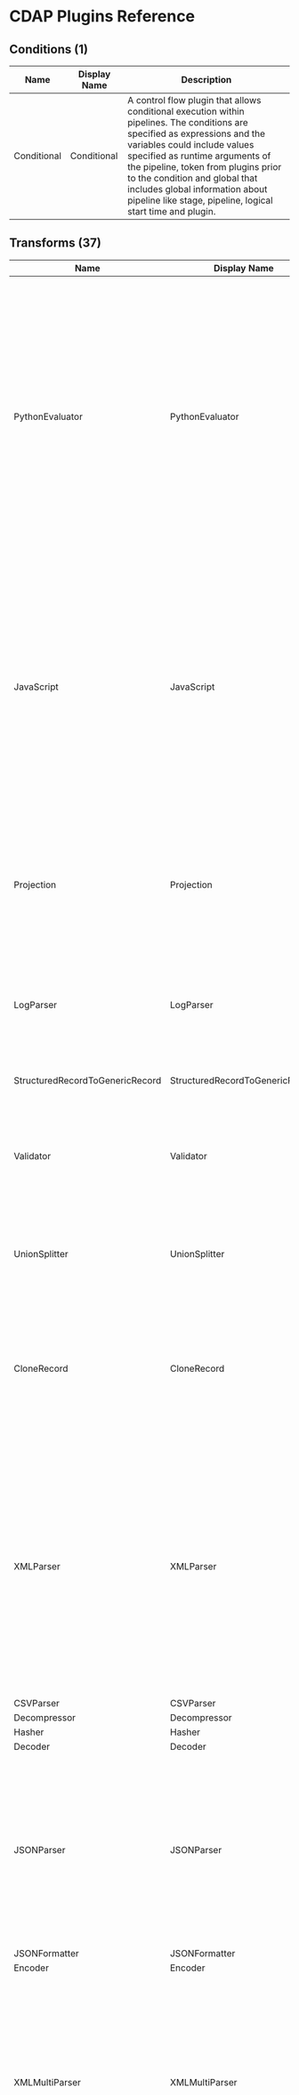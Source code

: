 # CDAP Plugins Reference

## Conditions (1)

|   Name    |Display Name|                                                                                                                                                                             Description                                                                                                                                                                              |
|-----------|------------|----------------------------------------------------------------------------------------------------------------------------------------------------------------------------------------------------------------------------------------------------------------------------------------------------------------------------------------------------------------------|
|Conditional|Conditional |A control flow plugin that allows conditional execution within pipelines. The conditions are specified as expressions and the variables could include values specified as runtime arguments of the pipeline, token from plugins prior to the condition and global that includes global information about pipeline like stage, pipeline, logical start time and plugin.|


## Transforms (37)

|             Name              |         Display Name          |                                                                                                                                                                                  Description                                                                                                                                                                                  |
|-------------------------------|-------------------------------|-------------------------------------------------------------------------------------------------------------------------------------------------------------------------------------------------------------------------------------------------------------------------------------------------------------------------------------------------------------------------------|
|PythonEvaluator                |PythonEvaluator                |Executes user-provided python code that transforms one record into zero or more records. Each input record is converted into a dictionary which can be directly accessed in python. The transform expects to receive a dictionary as input, which it can process and emit zero or more transformed dictionaries, or emit an error dictionary using the provided emitter object.|
|JavaScript                     |JavaScript                     |Executes user-provided JavaScript that transforms one record into zero or more records. Input records are converted into JSON objects which can be directly accessed in JavaScript. The transform expects to receive a JSON object as input, which it can process and emit zero or more records or emit error using the provided emitter object.                               |
|Projection                     |Projection                     |The Projection transform lets you drop, keep, rename, and cast fields to a different type. Fields are first dropped based on the drop or keep field, then cast, then renamed.                                                                                                                                                                                                  |
|LogParser                      |LogParser                      |Parses logs from any input source for relevant information such as URI, IP, browser, device, HTTP status code, and timestamp.                                                                                                                                                                                                                                                  |
|StructuredRecordToGenericRecord|StructuredRecordToGenericRecord|Transforms a StructuredRecord into an Avro GenericRecord.                                                                                                                                                                                                                                                                                                                      |
|Validator                      |Validator                      |Validates a record, writing to an error dataset if the record is invalid. Otherwise it passes the record on to the next stage.                                                                                                                                                                                                                                                 |
|UnionSplitter                  |UnionSplitter                  |The union splitter is used to split data by a union schema, so that type specific logic can be done downstream.                                                                                                                                                                                                                                                                |
|CloneRecord                    |CloneRecord                    |Makes a copy of every input record received for a configured number of times on the output.  This transform does not change any record fields or types. It's an identity transform.                                                                                                                                                                                            |
|XMLParser                      |XMLParser                      |The XML Parser Transform uses XPath to extract fields from a complex XML event. This plugin should generally be used in conjunction with the XML Reader Batch Source. The XML Reader will provide individual events to the XML Parser, which will be responsible for extracting fields from the events and mapping them to the output schema.                                  |
|CSVParser                      |CSVParser                      |                                                                                                                                                                                                                                                                                                                                                                               |
|Decompressor                   |Decompressor                   |                                                                                                                                                                                                                                                                                                                                                                               |
|Hasher                         |Hasher                         |                                                                                                                                                                                                                                                                                                                                                                               |
|Decoder                        |Decoder                        |                                                                                                                                                                                                                                                                                                                                                                               |
|JSONParser                     |JSONParser                     |Parses an input JSON event into a record. The input JSON event could be either a map of string fields to values or it could be a complex nested JSON structure. The plugin allows you to express JSON paths for extracting fields from complex nested input JSON.                                                                                                              |
|JSONFormatter                  |JSONFormatter                  |                                                                                                                                                                                                                                                                                                                                                                               |
|Encoder                        |Encoder                        |                                                                                                                                                                                                                                                                                                                                                                               |
|XMLMultiParser                 |XMLMultiParser                 |The XML Multi Parser Transform uses XPath to extract fields from an XML document. It will generate records from the children of the element specified by the XPath. If there is some error parsing the document or building the record, the problematic input record will be dropped.                                                                                          |
|ValueMapper                    |ValueMapper                    |Value Mapper is a transform plugin that maps string values of a field in the input record to a mapping value using a mapping dataset.                                                                                                                                                                                                                                          |
|Compressor                     |Compressor                     |Compresses configured fields. Multiple fields can be specified to be compressed using different compression algorithms. Plugin supports SNAPPY, ZIP, and GZIP types of compression of fields.                                                                                                                                                                                  |
|XMLToJSON                      |XMLToJSON                      |Accepts a field that contains a properly-formatted XML string and  outputs a properly-formatted JSON string version of the data. This is  meant to be used with the Javascript transform for the parsing of  complex XML documents into parts. Once the XML is a JSON string, you  can convert it into a Javascript object using:                                              |
|Encryptor                      |Encryptor                      |Encrypts one or more fields in input records using a java keystore  that must be present on all nodes of the cluster.                                                                                                                                                                                                                                                          |
|StreamFormatter                |StreamFormatter                |                                                                                                                                                                                                                                                                                                                                                                               |
|CSVFormatter                   |CSVFormatter                   |                                                                                                                                                                                                                                                                                                                                                                               |
|NullFieldSplitter              |NullFieldSplitter              |                                                                                                                                                                                                                                                                                                                                                                               |
|Decryptor                      |Decryptor                      |Decrypts one or more fields in input records using a keystore  that must be present on all nodes of the cluster.                                                                                                                                                                                                                                                               |
|Normalize                      |Normalize                      |Normalize is a transform plugin that breaks one source row into multiple target rows. Attributes stored in the columns of a table or a file may need to be broken into multiple records: for example, one record per column attribute. In general, the plugin allows the conversion of columns to rows.                                                                        |
|Wrangler                       |Wrangler                       |This plugin applies data transformation directives on your data records. The directives are generated either through an interactive user interface or by manual entry into the plugin.                                                                                                                                                                                         |
|AddField                       |AddField                       |Adds a new field to each record. The field value can either be a new UUID, or it can be set directly through configuration. This transform is used when you want to add a unique id field to each record, or when you want to tag each record with some constant value. For example, you may want to add the logical start time as a field to each record.                     |
|MultiFieldAdder                |MultiFieldAdder                |Multi Field Adder Transform allows you to add one or more fields to the output. Each field specified has a name and the value. The value is currently set to be of type string.                                                                                                                                                                                                |
|AzureFaceExtractor             |AzureFaceExtractor             |                                                                                                                                                                                                                                                                                                                                                                               |
|GoldenGateNormalizer           |GoldenGateNormalizer           |NaN                                                                                                                                                                                                                                                                                                                                                                            |
|DateTransform                  |DateTransform                  |This transform takes a date in either a unix timestamp or a string, and converts it to a formatted string. (Macro-enabled)                                                                                                                                                                                                                                                     |
|FastFilter                     |FastFilter                     |Filters out messages based on a specified criteria.                                                                                                                                                                                                                                                                                                                            |
|SpeechTranslator               |SpeechTranslator               |NaN                                                                                                                                                                                                                                                                                                                                                                            |
|PDFExtractor                   |PDFExtractor                   |                                                                                                                                                                                                                                                                                                                                                                               |
|RecordSplitter                 |RecordSplitter                 |Given a field and a delimiter, emits one record for each split of the field.                                                                                                                                                                                                                                                                                                   |
|Run                            |Run                            |Runs an executable binary which is installed and available on the local filesystem of the Hadoop nodes. Run transform plugin allows the user to read the structured record as input and returns the output record, to be further processed downstream in the pipeline.                                                                                                         |


## Sinks (34)

|              Name              |           Display Name            |                                                                                                                                                                                                                                                                                                                                                                                                                                                                         Description                                                                                                                                                                                                                                                                                                                                                                                                                                                                         |
|--------------------------------|-----------------------------------|-------------------------------------------------------------------------------------------------------------------------------------------------------------------------------------------------------------------------------------------------------------------------------------------------------------------------------------------------------------------------------------------------------------------------------------------------------------------------------------------------------------------------------------------------------------------------------------------------------------------------------------------------------------------------------------------------------------------------------------------------------------------------------------------------------------------------------------------------------------------------------------------------------------------------------------------------------------|
|KVTable                         |KVTable                            |Writes records to a KeyValueTable, using configurable fields from input records as the key and value.                                                                                                                                                                                                                                                                                                                                                                                                                                                                                                                                                                                                                                                                                                                                                                                                                                                        |
|Cube                            |Cube                               |Batch sink that writes data to a Cube dataset.                                                                                                                                                                                                                                                                                                                                                                                                                                                                                                                                                                                                                                                                                                                                                                                                                                                                                                               |
|TPFSAvro                        |TPFSAvro                           |                                                                                                                                                                                                                                                                                                                                                                                                                                                                                                                                                                                                                                                                                                                                                                                                                                                                                                                                                             |
|TPFSParquet                     |TPFSParquet                        |                                                                                                                                                                                                                                                                                                                                                                                                                                                                                                                                                                                                                                                                                                                                                                                                                                                                                                                                                             |
|TPFSOrc                         |TPFSOrc                            |                                                                                                                                                                                                                                                                                                                                                                                                                                                                                                                                                                                                                                                                                                                                                                                                                                                                                                                                                             |
|SnapshotText                    |SnapshotText                       |A batch sink for a PartitionedFileSet that writes snapshots of data as a new partition. Data is written in Text format.                                                                                                                                                                                                                                                                                                                                                                                                                                                                                                                                                                                                                                                                                                                                                                                                                                      |
|HDFS                            |HDFS                               |                                                                                                                                                                                                                                                                                                                                                                                                                                                                                                                                                                                                                                                                                                                                                                                                                                                                                                                                                             |
|ModelTrainer                    |ModelTrainer                       |Uses a Machine Learning algorithm to train a model. Input data must contain a outcome field and one or more feature fields.                                                                                                                                                                                                                                                                                                                                                                                                                                                                                                                                                                                                                                                                                                                                                                                                                                  |
|ADLSBatchSink                   |ADLSBatchSink                      |Azure Data Lake Store Batch Sink writes data to Azure Data Lake Store directory in avro, orc or text format.                                                                                                                                                                                                                                                                                                                                                                                                                                                                                                                                                                                                                                                                                                                                                                                                                                                 |
|CDCHBase                        |CDCHBase                           |                                                                                                                                                                                                                                                                                                                                                                                                                                                                                                                                                                                                                                                                                                                                                                                                                                                                                                                                                             |
|CDCKudu                         |CDCKudu                            |                                                                                                                                                                                                                                                                                                                                                                                                                                                                                                                                                                                                                                                                                                                                                                                                                                                                                                                                                             |
|DecisionTreeTrainer             |DecisionTreeTrainer                |Trains a regression model based upon a particular label and features of a record. Saves this model to a FileSet.                                                                                                                                                                                                                                                                                                                                                                                                                                                                                                                                                                                                                                                                                                                                                                                                                                             |
|ScalaSparkSink                  |ScalaSparkSink                     |Executes user-provided Spark code in Scala that operates on an input RDD or Dataframe with full access to all Spark features.                                                                                                                                                                                                                                                                                                                                                                                                                                                                                                                                                                                                                                                                                                                                                                                                                                |
|BigQueryTable                   |Google Big Query Table             |This plugins exports a bigquery table as sink to be ingested into the processing pipeline. Plugin requires a service account to access the bigquery table. In order to configure the service account visit https://cloud.google.com. Make sure you provide right permissions to service account for accessing BigQuery API.                                                                                                                                                                                                                                                                                                                                                                                                                                                                                                                                                                                                                                  |
|GCSParquet                      |GCSParquet                         |A GCS sink to write records as AVRO records into Parquet files.                                                                                                                                                                                                                                                                                                                                                                                                                                                                                                                                                                                                                                                                                                                                                                                                                                                                                              |
|GooglePublisher                 |GooglePublisher                    |                                                                                                                                                                                                                                                                                                                                                                                                                                                                                                                                                                                                                                                                                                                                                                                                                                                                                                                                                             |
|GCSAvro                         |GCSAvro                            |A GCS sink to write records as AVRO records.                                                                                                                                                                                                                                                                                                                                                                                                                                                                                                                                                                                                                                                                                                                                                                                                                                                                                                                 |
|GCSText                         |GCSText                            |A GCS sink to write records as Comma, Tab, Pipe, CTRL+A separated or JSON text files.                                                                                                                                                                                                                                                                                                                                                                                                                                                                                                                                                                                                                                                                                                                                                                                                                                                                        |
|HTTP                            |HTTP                               |Sink plugin to send the messages from the pipeline to an external http endpoint.                                                                                                                                                                                                                                                                                                                                                                                                                                                                                                                                                                                                                                                                                                                                                                                                                                                                             |
|KinesisSink                     |KinesisSink                        |Kinesis sink that outputs to a specified Amazon Kinesis Stream.                                                                                                                                                                                                                                                                                                                                                                                                                                                                                                                                                                                                                                                                                                                                                                                                                                                                                              |
|LogisticRegressionTrainer       |LogisticRegressionTrainer          |Trains a classification model based upon a particular label and features of a record. Saves this model to a FileSet.                                                                                                                                                                                                                                                                                                                                                                                                                                                                                                                                                                                                                                                                                                                                                                                                                                         |
|NaiveBayesTrainer               |NaiveBayesTrainer                  |Using a Naive Bayes algorithm, trains a model based upon a particular label and text field of a record. Saves this model to a file in a FileSet dataset.                                                                                                                                                                                                                                                                                                                                                                                                                                                                                                                                                                                                                                                                                                                                                                                                     |
|OrientDB                        |OrientDB                           |Writes data to an OrientDB database.                                                                                                                                                                                                                                                                                                                                                                                                                                                                                                                                                                                                                                                                                                                                                                                                                                                                                                                         |
|S3Avro                          |S3Avro                             |A batch sink for writing to Amazon S3 in Avro format.                                                                                                                                                                                                                                                                                                                                                                                                                                                                                                                                                                                                                                                                                                                                                                                                                                                                                                        |
|S3Parquet                       |S3Parquet                          |A batch sink to write to S3 in Parquet format.                                                                                                                                                                                                                                                                                                                                                                                                                                                                                                                                                                                                                                                                                                                                                                                                                                                                                                               |
|ParquetDynamicPartitionedDataset|Parquet Dynamic Partitioned Dataset|                                                                                                                                                                                                                                                                                                                                                                                                                                                                                                                                                                                                                                                                                                                                                                                                                                                                                                                                                             |
|AvroDynamicPartitionedDataset   |Avro Dynamic Partitioned Dataset   |                                                                                                                                                                                                                                                                                                                                                                                                                                                                                                                                                                                                                                                                                                                                                                                                                                                                                                                                                             |
|FileAppender                    |File Appender                      |Writes to a CDAP FileSet in text format. HDFS append must be enabled for this to work. One line is written for each record sent to the sink. All record fields are joined using a configurable separator. Each time a batch is written, the sink will examine all existing files in the output directory. If there are any files that are smaller in size than the size threshold, or more recent than the age threshold, new data will be appended to those files instead of written to new files.                                                                                                                                                                                                                                                                                                                                                                                                                                                          |
|MapRDBJSON                      |MapR-DB JSON Table                 |MapR-DB JSON table sink is used to write the JSON documents to the MapR-DB table.                                                                                                                                                                                                                                                                                                                                                                                                                                                                                                                                                                                                                                                                                                                                                                                                                                                                            |
|DynamicMultiADLS                |ADLS Batch Sink                    |NaN                                                                                                                                                                                                                                                                                                                                                                                                                                                                                                                                                                                                                                                                                                                                                                                                                                                                                                                                                          |
|DynamicMultiFileset             |DynamicMultiFileset                |This plugin is normally used in conjunction with the MultiTableDatabase batch source to write records from multiple databases into multiple filesets in text format. Each fileset it writes to will contain a single 'ingesttime' partition, which will contain the logical start time of the pipeline run. The plugin expects that the filsets it needs to write to will be set as pipeline arguments, where the key is 'multisink.[fileset]' and the value is the fileset schema. Normally, you rely on the MultiTableDatabase source to set those pipeline arguments, but they can also be manually set or set by an Action plugin in your pipeline. The sink will expect each record to contain a special split field that will be used to determine which records are written to each fileset. For example, suppose the the split field is 'tablename'. A record whose 'tablename' field is set to 'activity' will be written to the 'activity' fileset.|
|Trash                           |Trash                              |Trash consumes all the records on the input and eats them all, means no output is generated or no output is stored anywhere.                                                                                                                                                                                                                                                                                                                                                                                                                                                                                                                                                                                                                                                                                                                                                                                                                                 |
|FileCopySink                    |FileCopySink                       |The File Copy plugin is a sink plugin that takes file metadata records as inputs and copies the files into the local HDFS or the local filesystem.                                                                                                                                                                                                                                                                                                                                                                                                                                                                                                                                                                                                                                                                                                                                                                                                           |
|S3FileCopySink                  |Amazon S3 Whole File Copier        |The S3 File Copy plugin is a sink plugin that takes file metadata records as inputs and copies the files into an Amazon S3 filesystem.                                                                                                                                                                                                                                                                                                                                                                                                                                                                                                                                                                                                                                                                                                                                                                                                                       |


## Sources (28)

|        Name        |         Display Name         |                                                                                                                                                                                                                                                                                               Description                                                                                                                                                                                                                                                                                                |
|--------------------|------------------------------|----------------------------------------------------------------------------------------------------------------------------------------------------------------------------------------------------------------------------------------------------------------------------------------------------------------------------------------------------------------------------------------------------------------------------------------------------------------------------------------------------------------------------------------------------------------------------------------------------------|
|FTP                 |FTP                           |Batch source for an FTP or SFTP source. Prefix of the path ('ftp://...' or 'sftp://...') determines the source server type, either FTP or SFTP.                                                                                                                                                                                                                                                                                                                                                                                                                                                           |
|File                |File                          |File streaming source. Watches a directory and streams file contents of any new files added to the directory. Files must be atomically moved or renamed.                                                                                                                                                                                                                                                                                                                                                                                                                                                  |
|SnapshotParquet     |SnapshotParquet               |A batch source that reads from a corresponding SnapshotParquet sink. The source will only read the most recent snapshot written to the sink.                                                                                                                                                                                                                                                                                                                                                                                                                                                              |
|XMLReader           |XMLReader                     |The XML Reader plugin is a source plugin that allows users to read XML files stored on HDFS.                                                                                                                                                                                                                                                                                                                                                                                                                                                                                                              |
|Excel               |Excel                         |The Excel plugin provides user the ability to read data from one or more Excel file(s).                                                                                                                                                                                                                                                                                                                                                                                                                                                                                                                   |
|SnapshotAvro        |SnapshotAvro                  |A batch source that reads from a corresponding SnapshotAvro sink. The source will only read the most recent snapshot written to the sink.                                                                                                                                                                                                                                                                                                                                                                                                                                                                 |
|Table               |Table                         |Outputs the entire contents of a CDAP Table each batch interval. The Table contents will be refreshed at configurable intervals.                                                                                                                                                                                                                                                                                                                                                                                                                                                                          |
|Stream              |Stream                        |                                                                                                                                                                                                                                                                                                                                                                                                                                                                                                                                                                                                          |
|HBase               |HBase                         |Batch source that reads from a column family in an HBase table. This source differs from the Table source in that it does not use a CDAP dataset, but reads directly from HBase.                                                                                                                                                                                                                                                                                                                                                                                                                          |
|HTTPPoller          |HTTPPoller                    |                                                                                                                                                                                                                                                                                                                                                                                                                                                                                                                                                                                                          |
|Twitter             |Twitter                       |Samples tweets in real-time through Spark streaming. Output records will have this schema:                                                                                                                                                                                                                                                                                                                                                                                                                                                                                                                |
|AzureBlobStore      |AzureBlobStore                |Batch source to use Microsoft Azure Blob Storage as a source.                                                                                                                                                                                                                                                                                                                                                                                                                                                                                                                                             |
|AzureDataLakeStore  |AzureDataLakeStore            |Azure Data Lake Store Batch Source reads data from Azure Data Lake Store files and converts it into  StructuredRecord.                                                                                                                                                                                                                                                                                                                                                                                                                                                                                    |
|AzureEventHub       |AzureEventHub                 |Azure Event Hub streaming source. Emits a record with the schema specified by the user. If no schema is specified, it will emit a record with 'message'(bytes).                                                                                                                                                                                                                                                                                                                                                                                                                                           |
|CDCDatabase         |CDCDatabase                   |CDAP plugin for reading from the Kafka topic to which Oracle GoldenGate pushes the change schema and data. This plugin is used in realtime data pipelines only.                                                                                                                                                                                                                                                                                                                                                                                                                                           |
|GCSFile             |Google Cloud Storage File     |NaN                                                                                                                                                                                                                                                                                                                                                                                                                                                                                                                                                                                                       |
|GCSFileBlob         |Google Cloud Storage File Blob|NaN                                                                                                                                                                                                                                                                                                                                                                                                                                                                                                                                                                                                       |
|GoogleSubscriber    |GoogleSubscriber              |                                                                                                                                                                                                                                                                                                                                                                                                                                                                                                                                                                                                          |
|MainframeReader     |MainframeReader               |This is a source plugin that allows users to read and process mainframe files.                                                                                                                                                                                                                                                                                                                                                                                                                                                                                                                            |
|S3                  |S3                            |Batch source to use Amazon S3 as a Source.                                                                                                                                                                                                                                                                                                                                                                                                                                                                                                                                                                |
|DynamoDB            |DynamoDB                      |DynamoDB Batch Source that will read the data items from AWS DynamoDB table and convert each item into the StructuredRecord as per the schema specified by the user, that can be further processed downstream in the pipeline. User can provide the query, to read the items from DynamoDB table.                                                                                                                                                                                                                                                                                                         |
|KinesisSource       |KinesisSource                 |Spark streaming source that reads from AWS Kinesis streams.                                                                                                                                                                                                                                                                                                                                                                                                                                                                                                                                               |
|Kudu                |Kudu                          |CDAP Plugin for reading data from Apache Kudu table.                                                                                                                                                                                                                                                                                                                                                                                                                                                                                                                                                      |
|MapRStream          |MapR Stream Consumer          |MapR streaming source. Reads events from MapR stream.                                                                                                                                                                                                                                                                                                                                                                                                                                                                                                                                                     |
|MQTT                |MQTT                          |The MQTT Streaming Source allows you to subscribe to an MQTT broker in a streaming context. You specify the topic to subscribe to as an MQTT client.                                                                                                                                                                                                                                                                                                                                                                                                                                                      |
|MultiTableDatabase  |Multiple Database Tables      |Reads from multiple tables within a database using JDBC. Often used in conjunction with the DynamicMultiFileset sink to perform dumps from multiple tables to HDFS files in a single pipeline. The source will output a record for each row in the tables it reads, with each record containing an additional field that holds the name of the table the record came from. In addition, for each table that will be read, this plugin will set pipeline arguments where the key is 'multisink.[tablename]' and the value is the schema of the table. This is to make it work with the DynamicMultiFileset.|
|S3FileMetadataSource|S3FileMetadataSource          |The S3 File Metadata plugin is a source plugin that allows users to read file metadata from an S3 Filesystem.                                                                                                                                                                                                                                                                                                                                                                                                                                                                                             |
|FileMetadataSource  |FileMetadataSource            |The File Metadata plugin is a source plugin that allows users to read file metadata from a local HDFS or a local filesystem.                                                                                                                                                                                                                                                                                                                                                                                                                                                                              |


## Actions (36)

|         Name          |          Display Name          |                                                                                                                                                              Description                                                                                                                                                              |
|-----------------------|--------------------------------|---------------------------------------------------------------------------------------------------------------------------------------------------------------------------------------------------------------------------------------------------------------------------------------------------------------------------------------|
|HDFSDelete             |HDFSDelete                      |Deletes a file or files within an HDFS cluster.                                                                                                                                                                                                                                                                                        |
|SSH                    |SSH                             |Establishes an SSH connection with remote machine to execute command on that machine.                                                                                                                                                                                                                                                  |
|Email                  |Email                           |Sends an email at the end of a pipeline run.                                                                                                                                                                                                                                                                                           |
|HDFSMove               |HDFSMove                        |Moves a file or files within an HDFS cluster.                                                                                                                                                                                                                                                                                          |
|WindowsShareCopy       |WindowsShareCopy                |Copies a file or files on a Microsoft Windows share to an HDFS directory.                                                                                                                                                                                                                                                              |
|Database               |Database                        |Action that runs a database command.                                                                                                                                                                                                                                                                                                   |
|DatabaseQuery          |DatabaseQuery                   |Runs a database query at the end of the pipeline run. Can be configured to run only on success, only on failure, or always at the end of the run.                                                                                                                                                                                      |
|HTTPCallback           |HTTPCallback                    |Performs an HTTP request at the end of a pipeline run.                                                                                                                                                                                                                                                                                 |
|ScalaSparkProgram      |ScalaSparkProgram               |Executes user-provided Spark code in Scala.                                                                                                                                                                                                                                                                                            |
|ADLSDelete             |ADLSDelete                      |Deletes a file or files within ADLS file system.                                                                                                                                                                                                                                                                                       |
|PySparkProgram         |PySpark Program                 |Executes user-provided Spark code in Python.                                                                                                                                                                                                                                                                                           |
|FTPCopy                |FTPCopy                         |Copy files from FTP server to the specified destination.                                                                                                                                                                                                                                                                               |
|GCSBucketCreate        |Google Cloud Storage Path Create|This plugin is used for creating directories on Google Cloud Storage (GCS).                                                                                                                                                                                                                                                            |
|GCSBucketDelete        |Google Cloud Storage Path Delete|This plugin is used for deleting directories on Google Cloud Storage (GCS).                                                                                                                                                                                                                                                            |
|HiveExport             |Hive Bulk Export                |                                                                                                                                                                                                                                                                                                                                       |
|HiveImport             |Hive Bulk Import                |                                                                                                                                                                                                                                                                                                                                       |
|HTTPToHDFS             |HTTPToHDFS                      |Action to fetch data from an external http endpoint and create a file in HDFS.                                                                                                                                                                                                                                                         |
|LoadToSnowflake        |LoadToSnowflake                 |                                                                                                                                                                                                                                                                                                                                       |
|OracleExport           |OracleExport                    |A Hydrator Action plugin to efficiently export data from Oracle to HDFS or local file system. The plugin uses Oracle's command line tools to export data. The data exported from this tool can then be used in Hydrator pipelines.                                                                                                     |
|RedshiftToS3           |RedshiftToS3                    |                                                                                                                                                                                                                                                                                                                                       |
|S3ToRedshift           |S3ToRedshift                    |S3ToRedshift Action that will load the data from AWS S3 bucket into the AWS Redshift table.                                                                                                                                                                                                                                            |
|SFTPCopy               |SFTPCopy                        |                                                                                                                                                                                                                                                                                                                                       |
|SFTPDelete             |SFTPDelete                      |                                                                                                                                                                                                                                                                                                                                       |
|SFTPPut                |SFTPPut                         |                                                                                                                                                                                                                                                                                                                                       |
|StateRestore           |StateRestore                    |Description                                                                                                                                                                                                                                                                                                                            |
|ToUTF8                 |ToUTF8                          |                                                                                                                                                                                                                                                                                                                                       |
|VerticaBulkExportAction|VerticaBulkExportAction         |Bulk exports data in a vertica table into a file.                                                                                                                                                                                                                                                                                      |
|VerticaBulkImportAction|VerticaBulkImportAction         |Vertica Bulk Import Action plugin gets executed after successful mapreduce or spark job. It reads all the files in a given directory and bulk imports contents of those files into vertica table.                                                                                                                                      |
|ArgumentSetter         |HTTP Argument Setter            |Performs an HTTP request some endpoint to get a driver specification. Based on the spec, it will make another call to a nebula endpoint to get data about the dataset, which it will use to set 'input.path', 'input.properties', 'directives', and 'output.schema' arguments that can be used later on in the pipeline through macros.|
|DataFactoryDriver      |DataFactoryDriver               |Performs an HTTP request some endpoint to get a driver specification. Based on the spec, it will make another call to a nebula endpoint to get data about the dataset, which it will use to set 'input.path', 'input.properties', 'directives', and 'output.schema' arguments that can be used later on in the pipeline through macros.|
|AzureDecompress        |AzureDecompress                 |Azure decompress Action plugin decompress gz files from a container on Azure Storage Blob service into another container.                                                                                                                                                                                                              |
|AzureDelete            |AzureDelete                     |Azure Delete Action plugin deletes a container on Azure Storage Blob service.                                                                                                                                                                                                                                                          |
|Decompress             |Decompress                      |                                                                                                                                                                                                                                                                                                                                       |
|FileContents           |File Contents Checker           |This action plugin can be used to check if a file is empty or if the contents of a file match a given pattern.                                                                                                                                                                                                                         |
|HDFSFileMerge          |HDFS File Merge                 |Merges small files within an HDFS cluster.                                                                                                                                                                                                                                                                                             |
|AmazonS3Client         |AmazonS3Client                  |The Amazon S3 Client Action is used to work with S3 buckets and objects before or after the execution of a pipeline.                                                                                                                                                                                                                   |


## Analytics (15)

|            Name            |        Display Name        |                                                                                                                                                                                                                                                                                                        Description                                                                                                                                                                                                                                                                                                        |
|----------------------------|----------------------------|---------------------------------------------------------------------------------------------------------------------------------------------------------------------------------------------------------------------------------------------------------------------------------------------------------------------------------------------------------------------------------------------------------------------------------------------------------------------------------------------------------------------------------------------------------------------------------------------------------------------------|
|Window                      |Window                      |The Window plugin is used to window a part of a streaming pipeline.                                                                                                                                                                                                                                                                                                                                                                                                                                                                                                                                                        |
|Distinct                    |Distinct                    |De-duplicates input records so that all output records are distinct. Can optionally take a list of fields, which will project out all other fields and perform a distinct on just those fields.                                                                                                                                                                                                                                                                                                                                                                                                                            |
|Deduplicate                 |Deduplicate                 |                                                                                                                                                                                                                                                                                                                                                                                                                                                                                                                                                                                                                           |
|GroupByAggregate            |GroupByAggregate            |                                                                                                                                                                                                                                                                                                                                                                                                                                                                                                                                                                                                                           |
|Joiner                      |Joiner                      |                                                                                                                                                                                                                                                                                                                                                                                                                                                                                                                                                                                                                           |
|RowDenormalizer             |RowDenormalizer             |Converts raw data into denormalized data based on a key column. User is able to specify the list of fields that should be used in the denormalized record, with an option to use an alias for the output field name. For example, 'ADDRESS' in the input is mapped to 'addr' in the output schema.                                                                                                                                                                                                                                                                                                                         |
|MLPredictor                 |MLPredictor                 |Uses a model trained by the ModelTrainer plugin to add a prediction field to incoming records. The same features used to train the model must be present in each input record, but input records can also contain additional non-feature fields. If the trained model uses categorical features, and if the record being predicted contains new categories, that record will be dropped. For example, suppose categorical feature 'city' was used to train a model that predicts housing prices. If an incoming record has 'New York' as the city, but 'New York' was not in the training set, that record will be dropped.|
|ScalaSparkCompute           |ScalaSparkCompute           |Executes user-provided Spark code in Scala that transforms RDD to RDD with full access to all Spark features.                                                                                                                                                                                                                                                                                                                                                                                                                                                                                                              |
|DecisionTreePredictor       |DecisionTreePredictor       |Loads a Decision Tree Regression model from a FileSet and uses it to label the records based on the predicted values.                                                                                                                                                                                                                                                                                                                                                                                                                                                                                                      |
|LogisticRegressionClassifier|LogisticRegressionClassifier|Loads a Logistic Regression model from a file of a FileSet dataset and uses it to classify records.                                                                                                                                                                                                                                                                                                                                                                                                                                                                                                                        |
|NaiveBayesClassifier        |NaiveBayesClassifier        |Loads a Naive Bayes model from a file of a FileSet dataset and uses it to classify records.                                                                                                                                                                                                                                                                                                                                                                                                                                                                                                                                |
|DataProfiler                |DataProfiler                |Calculates statistics for each input field. For every field, a total count and null count will be calculated. For numeric fields, min, max, mean, stddev, zero count, positive count, and negative count will be calculated. For string fields, min length, max length, mean length, and empty count will be calculated. For boolean fields, true and false counts will be calculated. When calculating means, only non-null values are considered.                                                                                                                                                                        |
|Repartitioner               |Repartitioner               |This plugins re-partitions a Spark RDD.                                                                                                                                                                                                                                                                                                                                                                                                                                                                                                                                                                                    |
|Sampling                    |Sampling                    |Sampling a large dataset flowing through this plugin to pull random records. Supports two types of sampling i.e, Systematic Sampling and Reservoir Sampling.                                                                                                                                                                                                                                                                                                                                                                                                                                                               |
|TopN                        |TopN                        |Top-N returns the top "n" records from the input set, based on the criteria specified in the plugin configuration.                                                                                                                                                                                                                                                                                                                                                                                                                                                                                                         |


## Alert Publishers (2)

|   Name    |    Display Name     |                                                                                                                                                Description                                                                                                                                                |
|-----------|---------------------|-----------------------------------------------------------------------------------------------------------------------------------------------------------------------------------------------------------------------------------------------------------------------------------------------------------|
|TMS        |TMS                  |Publishes alerts to the CDAP Transactional Messaging System (TMS) as json objects. The plugin allows you to specify the topic and namespace to publish to, as well as a rate limit for the maximum number of alerts to publish per second.                                                                 |
|KafkaAlerts|Kafka Alert Publisher|Kafka Alert Publisher that allows you to publish alerts to kafka as json objects. The plugin internally uses kafka producer apis to publish alerts.  The plugin allows to specify kafka topic to use for publishing and other additional kafka producer properties. This plugin uses kafka 0.8.2 java apis.|


## Error Handlers (1)

|     Name     | Display Name |                                                                                 Description                                                                                  |
|--------------|--------------|------------------------------------------------------------------------------------------------------------------------------------------------------------------------------|
|ErrorCollector|ErrorCollector|The ErrorCollector plugin takes errors emitted from the previous stage and flattens them by adding the error message, code, and stage to the record and outputting the result.|


## Unknown (8)

|      Name      |  Display Name  |                                                                                                                                             Description                                                                                                                                              |
|----------------|----------------|------------------------------------------------------------------------------------------------------------------------------------------------------------------------------------------------------------------------------------------------------------------------------------------------------|
|CTSQLServer     |CTSQLServer     |Change Tracking SQL Server Streaming Source allows you to perform EDW offload in realtime through Spark Streaming.  It takes advantage of the change tracking information to minimize the data transfer to keep the downstream dataset  in-sync.                                                      |
|Elasticsearch   |Elasticsearch   |Takes the Structured Record from the input source and converts it to a JSON string, then indexes it in Elasticsearch using the index, type, and idField specified by the user. The Elasticsearch server should be running prior to creating the application.                                          |
|README          |README          |Hive Import Action executes a hive load statement which loads data from HDFS directory/file location into a hive table.                                                                                                                                                                               |
|Kafka           |Kafka           |                                                                                                                                                                                                                                                                                                      |
|KAFKAWRITER     |KAFKAWRITER     |Kafka sink that allows you to write events into CSV or JSON to kafka. Plugin has the capability to push the data to one or more Kafka topics.  It can use one of the field values from input to partition the data on topic. The sink can also be configured to operate in either sync or async mode. |
|KAFKABATCHSOURCE|KAFKABATCHSOURCE|Kafka batch source that emits a records with user specified schema.                                                                                                                                                                                                                                   |
|KAFKASOURCE     |KAFKASOURCE     |Kafka streaming source that emits a records with user specified schema.                                                                                                                                                                                                                               |
|KUDU            |KUDU            |CDAP Plugin for reading data from Apache Kudu table.                                                                                                                                                                                                                                                  |


